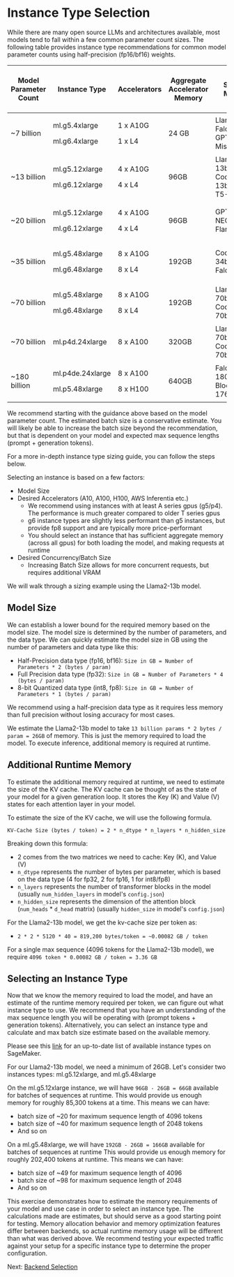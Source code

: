 # Instance Type Selection

While there are many open source LLMs and architectures available, most models tend to fall within a few common parameter count sizes.
The following table provides instance type recommendations for common model parameter counts using half-precision (fp16/bf16) weights.

| Model Parameter Count | Instance Type                                | Accelerators                   | Aggregate Accelerator Memory | Sample Models                              | Estimated Max Batch Size Range |
|-----------------------|----------------------------------------------|--------------------------------|------------------------------|--------------------------------------------|--------------------------------|
| ~7 billion            | <p>ml.g5.4xlarge</p><p>ml.g6.4xlarge</p>     | <p>1 x A10G</p><p>1 x L4</p>   | 24 GB                        | Llama2-7b, Falcon-7b, GPT-J-6B, Mistral-7b | 32-64                          |
| ~13 billion           | <p>ml.g5.12xlarge</p><p>ml.g6.12xlarge</p>   | <p>4 x A10G</p><p>4 x L4</p>   | 96GB                         | Llama2-13b, CodeLlama-13b, Flan-T5-XXL     | 32-64                          |
| ~20 billion           | <p>ml.g5.12xlarge</p><p>ml.g6.12xlarge</p>   | <p>4 x A10G</p><p>4 x L4</p>   | 96GB                         | GPT-NEOX-20b, Flan-Ul2                     | 16-32                          |
| ~35 billion           | <p>ml.g5.48xlarge</p><p>ml.g6.48xlarge</p>   | <p>8 x A10G</p><p>8 x L4</p>   | 192GB                        | CodeLlama-34b, Falcon-40b                  | 32-64                          |
| ~70 billion           | <p>ml.g5.48xlarge</p><p>ml.g6.48xlarge</p>   | <p>8 x A10G</p><p>8 x L4</p>   | 192GB                        | Llama2-70b, CodeLlama-70b                  | 1-8                            |
| ~70 billion           | ml.p4d.24xlarge                              | 8 x A100                       | 320GB                        | Llama2-70b, CodeLlama-70b                  | 32-64                          |
| ~180 billion          | <p>ml.p4de.24xlarge</p><p>ml.p5.48xlarge</p> | <p>8 x A100</p><p>8 x H100</p> | 640GB                        | Falcon-180b, Bloom-176B                    | 32-64                          |

We recommend starting with the guidance above based on the model parameter count.
The estimated batch size is a conservative estimate.
You will likely be able to increase the batch size beyond the recommendation, but that is dependent on your model and expected max sequence lengths (prompt + generation tokens).

For a more in-depth instance type sizing guide, you can follow the steps below.

Selecting an instance is based on a few factors:

* Model Size
* Desired Accelerators (A10, A100, H100, AWS Inferentia etc.)
    * We recommend using instances with at least A series gpus (g5/p4). The performance is much greater compared to older T series gpus
    * g6 instance types are slightly less performant than g5 instances, but provide fp8 support and are typically more price-performant
    * You should select an instance that has sufficient aggregate memory (across all gpus) for both loading the model, and making requests at runtime
* Desired Concurrency/Batch Size
    *  Increasing Batch Size allows for more concurrent requests, but requires additional VRAM

We will walk through a sizing example using the Llama2-13b model.

## Model Size

We can establish a lower bound for the required memory based on the model size.
The model size is determined by the number of parameters, and the data type.
We can quickly estimate the model size in GB using the number of parameters and data type like this:

* Half-Precision data type (fp16, bf16): `Size in GB = Number of Parameters * 2 (bytes / param)`
* Full Precision data type (fp32): `Size in GB = Number of Parameters * 4 (bytes / param)`
* 8-bit Quantized data type (int8, fp8): `Size in GB = Number of Parameters * 1 (bytes / param)`

We recommend using a half-precision data type as it requires less memory than full precision without losing accuracy for most cases.

We estimate the Llama2-13b model to take `13 billion params * 2 bytes / param = 26GB` of memory.
This is just the memory required to load the model.
To execute inference, additional memory is required at runtime.

## Additional Runtime Memory

To estimate the additional memory required at runtime, we need to estimate the size of the KV cache.
The KV cache can be thought of as the state of your model for a given generation loop.
It stores the Key (K) and Value (V) states for each attention layer in your model.

To estimate the size of the KV cache, we will use the following formula.

`KV-Cache Size (bytes / token) = 2 * n_dtype * n_layers * n_hidden_size`

Breaking down this formula:

* 2 comes from the two matrices we need to cache: Key (K), and Value (V)
* `n_dtype` represents the number of bytes per parameter, which is based on the data type (4 for fp32, 2 for fp16, 1 for int8/fp8)
* `n_layers` represents the number of transformer blocks in the model (usually `num_hidden_layers` in model's `config.json`)
* `n_hidden_size` represents the dimension of the attention block (`num_heads` * `d_head` matrix) (usually `hidden_size` in model's `config.json`)

For the Llama2-13b model, we get the kv-cache size per token as:

* `2 * 2 * 5120 * 40 = 819,200 bytes/token = ~0.00082 GB / token`

For a single max sequence (4096 tokens for the Llama2-13b model), we require `4096 token * 0.00082 GB / token = 3.36 GB`

## Selecting an Instance Type

Now that we know the memory required to load the model, and have an estimate of the runtime memory required per token, we can figure out what instance type to use.
We recommend that you have an understanding of the max sequence length you will be operating with (prompt tokens + generation tokens).
Alternatively, you can select an instance type and calculate and max batch size estimate based on the available memory.

Please see this [link](https://aws.amazon.com/sagemaker/pricing/) for an up-to-date list of available instance types on SageMaker.

For our Llama2-13b model, we need a minimum of 26GB.
Let's consider two instances types: ml.g5.12xlarge, and ml.g5.48xlarge 

On the ml.g5.12xlarge instance, we will have `96GB - 26GB = 66GB` available for batches of sequences at runtime.
This would provide us enough memory for roughly 85,300 tokens at a time. This means we can have:

* batch size of ~20 for maximum sequence length of 4096 tokens
* batch size of ~40 for maximum sequence length of 2048 tokens
* And so on

On a ml.g5.48xlarge, we will have `192GB - 26GB = 166GB` available for batches of sequences at runtime
This would provide us enough memory for roughly 202,400 tokens at runtime. This means we can have:

* batch size of ~49 for maximum sequence length of 4096
* batch size of ~98 for maximum sequence length of 2048
* And so on

This exercise demonstrates how to estimate the memory requirements of your model and use case in order to select an instance type.
The calculations made are estimates, but should serve as a good starting point for testing. 
Memory allocation behavior and memory optimization features differ between backends, so actual runtime memory usage will be different than what was derived above.
We recommend testing your expected traffic against your setup for a specific instance type to determine the proper configuration.

Next: [Backend Selection](backend-selection.md)

